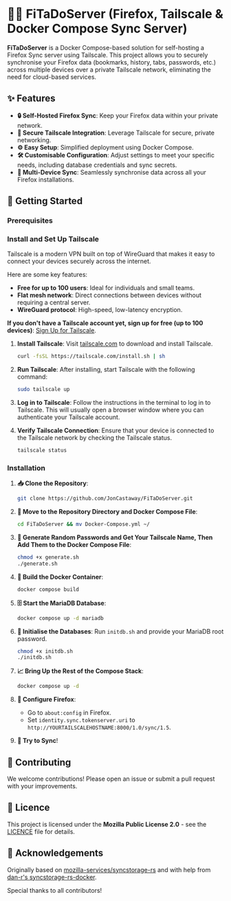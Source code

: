 # 🦊🚀 FiTaDoServer (Firefox, Tailscale & Docker Compose Sync Server)

**FiTaDoServer** is a Docker Compose-based solution for self-hosting a Firefox Sync server using Tailscale. This project allows you to securely synchronise your Firefox data (bookmarks, history, tabs, passwords, etc.) across multiple devices over a private Tailscale network, eliminating the need for cloud-based services.

## ✨ Features

- **🔒 Self-Hosted Firefox Sync**: Keep your Firefox data within your private network.
- **🔐 Secure Tailscale Integration**: Leverage Tailscale for secure, private networking.
- **⚙️ Easy Setup**: Simplified deployment using Docker Compose.
- **🛠 Customisable Configuration**: Adjust settings to meet your specific needs, including database credentials and sync secrets.
- **📱 Multi-Device Sync**: Seamlessly synchronise data across all your Firefox installations.

## 🚀 Getting Started

### Prerequisites

### Install and Set Up Tailscale

Tailscale is a modern VPN built on top of WireGuard that makes it easy to connect your devices securely across the internet.

Here are some key features:

- **Free for up to 100 users**: Ideal for individuals and small teams.
- **Flat mesh network**: Direct connections between devices without requiring a central server.
- **WireGuard protocol**: High-speed, low-latency encryption.

**If you don't have a Tailscale account yet, sign up for free (up to 100 devices)**: [Sign Up for Tailscale](https://tailscale.com).

1. **Install Tailscale**: Visit [tailscale.com](https://tailscale.com/download) to download and install Tailscale.

    ```sh
    curl -fsSL https://tailscale.com/install.sh | sh
    ```

2. **Run Tailscale**: After installing, start Tailscale with the following command:

    ```sh
    sudo tailscale up
    ```

3. **Log in to Tailscale**: Follow the instructions in the terminal to log in to Tailscale. This will usually open a browser window where you can authenticate your Tailscale account.

4. **Verify Tailscale Connection**: Ensure that your device is connected to the Tailscale network by checking the Tailscale status.

    ```sh
    tailscale status
    ```

### Installation

1. **📥 Clone the Repository**:
    ```sh
    git clone https://github.com/JonCastaway/FiTaDoServer.git
    ```

2. **📂 Move to the Repository Directory and Docker Compose File**:
    ```sh
    cd FiTaDoServer && mv Docker-Compose.yml ~/
    ```

3. **🔐 Generate Random Passwords and Get Your Tailscale Name, Then Add Them to the Docker Compose File**:
    ```sh
    chmod +x generate.sh
    ./generate.sh
    ```

4. **🔧 Build the Docker Container**:
    ```sh
    docker compose build
    ```

5. **🗄 Start the MariaDB Database**:
    ```sh
    docker compose up -d mariadb
    ```

6. **🔧 Initialise the Databases**: Run `initdb.sh` and provide your MariaDB root password.
    ```sh
    chmod +x initdb.sh
    ./initdb.sh
    ```

7. **📈 Bring Up the Rest of the Compose Stack**:
    ```sh
    docker compose up -d
    ```

8. **🦊 Configure Firefox**:
    - Go to `about:config` in Firefox.
    - Set `identity.sync.tokenserver.uri` to `http://YOURTAILSCALEHOSTNAME:8000/1.0/sync/1.5`.

9. **🚀 Try to Sync**!

## 🤝 Contributing

We welcome contributions! Please open an issue or submit a pull request with your improvements.

## 📜 Licence

This project is licensed under the **Mozilla Public License 2.0** - see the [LICENCE](LICENCE) file for details.

## 📝 Acknowledgements

Originally based on [mozilla-services/syncstorage-rs](https://github.com/mozilla-services/syncstorage-rs) and with help from [dan-r's syncstorage-rs-docker](https://github.com/dan-r/syncstorage-rs-docker).

Special thanks to all contributors!

